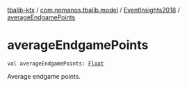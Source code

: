 [tbalib-ktx](../../index.md) / [com.npmanos.tbalib.model](../index.md) / [EventInsights2018](index.md) / [averageEndgamePoints](./average-endgame-points.md)

# averageEndgamePoints

`val averageEndgamePoints: `[`Float`](https://kotlinlang.org/api/latest/jvm/stdlib/kotlin/-float/index.html)

Average endgame points.

